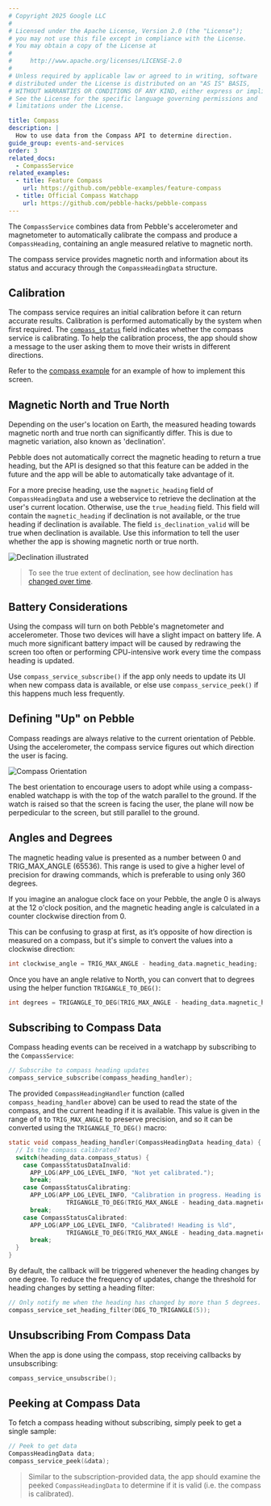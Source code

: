 ```yaml
---
# Copyright 2025 Google LLC
#
# Licensed under the Apache License, Version 2.0 (the "License");
# you may not use this file except in compliance with the License.
# You may obtain a copy of the License at
#
#     http://www.apache.org/licenses/LICENSE-2.0
#
# Unless required by applicable law or agreed to in writing, software
# distributed under the License is distributed on an "AS IS" BASIS,
# WITHOUT WARRANTIES OR CONDITIONS OF ANY KIND, either express or implied.
# See the License for the specific language governing permissions and
# limitations under the License.

title: Compass
description: |
  How to use data from the Compass API to determine direction.
guide_group: events-and-services
order: 3
related_docs:
  - CompassService
related_examples:
  - title: Feature Compass
    url: https://github.com/pebble-examples/feature-compass
  - title: Official Compass Watchapp
    url: https://github.com/pebble-hacks/pebble-compass
---
```


The ``CompassService`` combines data from Pebble's accelerometer and
magnetometer to automatically calibrate the compass and produce a
``CompassHeading``, containing an angle measured relative to magnetic north.

The compass service provides magnetic north and information about its status 
and accuracy through the ``CompassHeadingData`` structure.


## Calibration

The compass service requires an initial calibration before it can return
accurate results. Calibration is performed automatically by the system when
first required. The [`compass_status`](``CompassHeadingData``) field indicates
whether the compass service is calibrating. To help the calibration process, the
app should show a message to the user asking them to move their wrists in
different directions.

Refer to the [compass example]({{site.links.examples_org}}/feature-compass) for
an example of how to implement this screen.


## Magnetic North and True North

Depending on the user's location on Earth, the measured heading towards magnetic
north and true north can significantly differ. This is due to magnetic
variation, also known as 'declination'.

Pebble does not automatically correct the magnetic heading to return a true
heading, but the API is designed so that this feature can be added in the future
and the app will be able to automatically take advantage of it.

For a more precise heading, use the `magnetic_heading` field of
``CompassHeadingData`` and use a webservice to retrieve the declination at the
user's current location. Otherwise, use the `true_heading` field. This field
will contain the `magnetic_heading` if declination is not available, or the true
heading if declination is available. The field `is_declination_valid` will be
true when declination is available. Use this information to tell the user
whether the app is showing magnetic north or true north.

![Declination illustrated](/images/guides/pebble-apps/sensors/declination.gif)

> To see the true extent of declination, see how declination has
> [changed over time](http://maps.ngdc.noaa.gov/viewers/historical_declination/).


## Battery Considerations

Using the compass will turn on both Pebble's magnetometer and accelerometer.
Those two devices will have a slight impact on battery life. A much more
significant battery impact will be caused by redrawing the screen too often or
performing CPU-intensive work every time the compass heading is updated.

Use ``compass_service_subscribe()`` if the app only needs to update its UI when
new compass data is available, or else use ``compass_service_peek()`` if this
happens much less frequently.


## Defining "Up" on Pebble

Compass readings are always relative to the current orientation of Pebble. Using
the accelerometer, the compass service figures out which direction the user is
facing.

![Compass Orientation](/images/guides/pebble-apps/sensors/compass-orientation.png)

The best orientation to encourage users to adopt while using a compass-enabled
watchapp is with the top of the watch parallel to the ground. If the watch is
raised so that the screen is facing the user, the plane will now be
perpedicular to the screen, but still parallel to the ground.


## Angles and Degrees 

The magnetic heading value is presented as a number between 0 and 
TRIG_MAX_ANGLE (65536). This range is used to give a higher level of 
precision for drawing commands, which is preferable to using only 360 degrees. 

If you imagine an analogue clock face on your Pebble, the angle 0 is always at 
the 12 o'clock position, and the magnetic heading angle is calculated in a 
counter clockwise direction from 0.

This can be confusing to grasp at first, as it’s opposite of how direction is 
measured on a compass, but it's simple to convert the values into a clockwise 
direction:

```c
int clockwise_angle = TRIG_MAX_ANGLE - heading_data.magnetic_heading;
```

Once you have an angle relative to North, you can convert that to degrees using 
the helper function `TRIGANGLE_TO_DEG()`:

```c
int degrees = TRIGANGLE_TO_DEG(TRIG_MAX_ANGLE - heading_data.magnetic_heading);
```


## Subscribing to Compass Data

Compass heading events can be received in a watchapp by subscribing to the
``CompassService``:

```c
// Subscribe to compass heading updates
compass_service_subscribe(compass_heading_handler);
```

The provided ``CompassHeadingHandler`` function (called
`compass_heading_handler` above) can be used to read the state of the compass,
and the current heading if it is available. This value is given in the range of
`0` to ``TRIG_MAX_ANGLE`` to preserve precision, and so it can be converted
using the ``TRIGANGLE_TO_DEG()`` macro:

```c
static void compass_heading_handler(CompassHeadingData heading_data) {
  // Is the compass calibrated?
  switch(heading_data.compass_status) {
    case CompassStatusDataInvalid:
      APP_LOG(APP_LOG_LEVEL_INFO, "Not yet calibrated.");
      break;
    case CompassStatusCalibrating:
      APP_LOG(APP_LOG_LEVEL_INFO, "Calibration in progress. Heading is %ld",
                TRIGANGLE_TO_DEG(TRIG_MAX_ANGLE - heading_data.magnetic_heading));
      break;
    case CompassStatusCalibrated:
      APP_LOG(APP_LOG_LEVEL_INFO, "Calibrated! Heading is %ld",
                TRIGANGLE_TO_DEG(TRIG_MAX_ANGLE - heading_data.magnetic_heading));
      break;
  }
}
```

By default, the callback will be triggered whenever the heading changes by one
degree. To reduce the frequency of updates, change the threshold for heading
changes by setting a heading filter:

```c
// Only notify me when the heading has changed by more than 5 degrees.
compass_service_set_heading_filter(DEG_TO_TRIGANGLE(5));
```


## Unsubscribing From Compass Data

When the app is done using the compass, stop receiving callbacks by
unsubscribing:

```c
compass_service_unsubscribe();
```


## Peeking at Compass Data

To fetch a compass heading without subscribing, simply peek to get a single
sample:

```c
// Peek to get data
CompassHeadingData data;
compass_service_peek(&data);
```

> Similar to the subscription-provided data, the app should examine the peeked
> `CompassHeadingData` to determine if it is valid (i.e. the compass is
> calibrated).
